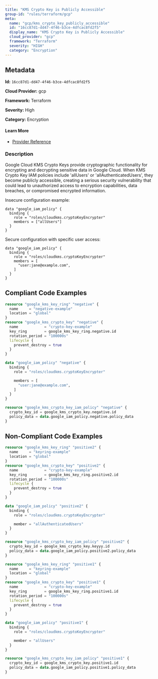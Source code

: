 ```yaml
---
title: "KMS Crypto Key is Publicly Accessible"
group-id: "rules/terraform/gcp"
meta:
  name: "gcp/kms_crypto_key_publicly_accessible"
  id: "16cc87d1-dd47-4f46-b3ce-4dfcac8fd2f5"
  display_name: "KMS Crypto Key is Publicly Accessible"
  cloud_provider: "gcp"
  framework: "Terraform"
  severity: "HIGH"
  category: "Encryption"
---
```

## Metadata

**Id:** `16cc87d1-dd47-4f46-b3ce-4dfcac8fd2f5`

**Cloud Provider:** gcp

**Framework:** Terraform

**Severity:** High

**Category:** Encryption

#### Learn More

 - [Provider Reference](https://registry.terraform.io/providers/hashicorp/google/latest/docs/resources/google_kms_crypto_key_iam#google_kms_crypto_key_iam_policy)

### Description

 Google Cloud KMS Crypto Keys provide cryptographic functionality for encrypting and decrypting sensitive data in Google Cloud. When KMS Crypto Key IAM policies include 'allUsers' or 'allAuthenticatedUsers', they become publicly accessible, creating a serious security vulnerability that could lead to unauthorized access to encryption capabilities, data breaches, or compromised encrypted information.

Insecure configuration example:
```
data "google_iam_policy" {
  binding {
    role = "roles/cloudkms.cryptoKeyEncrypter"
    members = ["allUsers"]
  }
}
```

Secure configuration with specific user access:
```
data "google_iam_policy" {
  binding {
    role = "roles/cloudkms.cryptoKeyEncrypter"
    members = [
      "user:jane@example.com",
    ]
  }
}
```


## Compliant Code Examples
```terraform
resource "google_kms_key_ring" "negative" {
  name     = "negative-example"
  location = "global"
}
resource "google_kms_crypto_key" "negative" {
  name            = "crypto-key-example"
  key_ring        = google_kms_key_ring.negative.id
  rotation_period = "100000s"
  lifecycle {
    prevent_destroy = true
  }
}

data "google_iam_policy" "negative" {
  binding {
    role = "roles/cloudkms.cryptoKeyEncrypter"

    members = [
      "user:jane@example.com",
    ]
  }
}

resource "google_kms_crypto_key_iam_policy" "negative" {
  crypto_key_id = google_kms_crypto_key.negative.id
  policy_data = data.google_iam_policy.negative.policy_data
}

```
## Non-Compliant Code Examples
```terraform
resource "google_kms_key_ring" "positive2" {
  name     = "keyring-example"
  location = "global"
}
resource "google_kms_crypto_key" "positive2" {
  name            = "crypto-key-example"
  key_ring        = google_kms_key_ring.positive2.id
  rotation_period = "100000s"
  lifecycle {
    prevent_destroy = true
  }
}

data "google_iam_policy" "positive2" {
  binding {
    role = "roles/cloudkms.cryptoKeyEncrypter"

    member = "allAuthenticatedUsers"
  }
}

resource "google_kms_crypto_key_iam_policy" "positive2" {
  crypto_key_id = google_kms_crypto_key.keyyy.id
  policy_data = data.google_iam_policy.positive2.policy_data
}

```

```terraform
resource "google_kms_key_ring" "positive1" {
  name     = "keyring-example"
  location = "global"
}
resource "google_kms_crypto_key" "positive1" {
  name            = "crypto-key-example"
  key_ring        = google_kms_key_ring.positive1.id
  rotation_period = "100000s"
  lifecycle {
    prevent_destroy = true
  }
}

data "google_iam_policy" "positive1" {
  binding {
    role = "roles/cloudkms.cryptoKeyEncrypter"

    member = "allUsers"
  }
}

resource "google_kms_crypto_key_iam_policy" "positive1" {
  crypto_key_id = google_kms_crypto_key.positive1.id
  policy_data = data.google_iam_policy.positive1.policy_data
}

```
